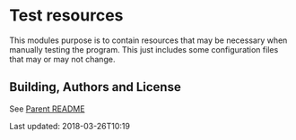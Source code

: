 # Test resources
This modules purpose is to contain resources that may be necessary when manually testing the program.
This just includes some configuration files that may or may not change.  

## Building, Authors and License
See [Parent README](../README.md)

Last updated: 2018-03-26T10:19